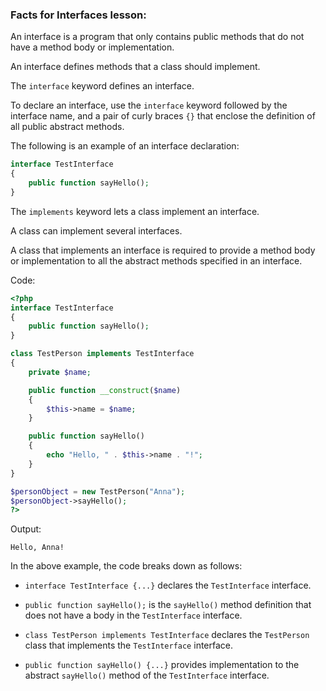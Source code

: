 ### Facts for Interfaces lesson:

An interface is a program that only contains public methods that do not have a method body or implementation. 

An interface defines methods that a class should implement.

The `interface` keyword defines an interface.

To declare an interface, use the `interface` keyword followed by the interface name, and a pair of curly braces `{}` that enclose the definition of all public abstract methods.

The following is an example of an interface declaration:

```php
interface TestInterface 
{
    public function sayHello();
}
```

The `implements` keyword lets a class implement an interface.

A class can implement several interfaces. 

A class that implements an interface is required to provide a method body or implementation to all the abstract methods specified in an interface.

Code:

```php
<?php
interface TestInterface 
{
    public function sayHello();
}

class TestPerson implements TestInterface
{
    private $name;

    public function __construct($name)
    {
        $this->name = $name;
    }

    public function sayHello()
    {
        echo "Hello, " . $this->name . "!";
    }
}

$personObject = new TestPerson("Anna");
$personObject->sayHello();
?>
```

Output:

```
Hello, Anna!
```

In the above example, the code breaks down as follows:

 - `interface TestInterface {...}` declares the `TestInterface` interface.

 - `public function sayHello();` is the `sayHello()` method definition that does not have a body in the `TestInterface` interface. 

 - `class TestPerson implements TestInterface` declares the `TestPerson` class that implements the `TestInterface` interface.

 - `public function sayHello() {...}` provides implementation to the abstract `sayHello()` method of the `TestInterface` interface.
